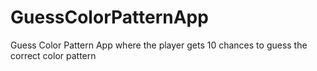 # GuessColorPatternApp
Guess Color Pattern App where the player gets 10 chances to guess the correct color pattern
